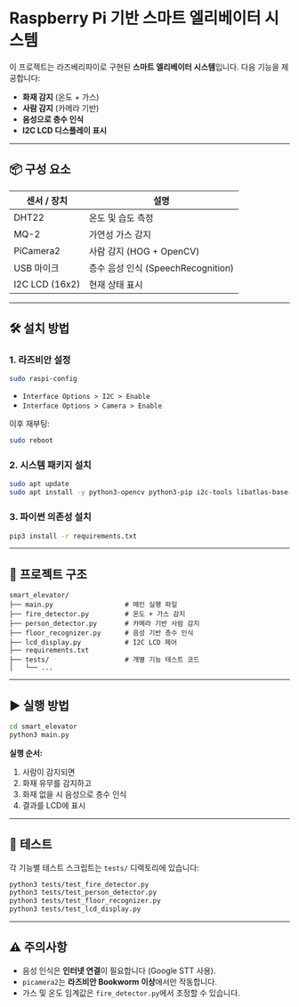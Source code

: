 # Raspberry Pi 기반 스마트 엘리베이터 시스템

이 프로젝트는 라즈베리파이로 구현된 **스마트 엘리베이터 시스템**입니다. 다음 기능을 제공합니다:

- **화재 감지** (온도 + 가스)
- **사람 감지** (카메라 기반)
- **음성으로 층수 인식**
- **I2C LCD 디스플레이 표시**

---

## 📦 구성 요소

| 센서 / 장치     | 설명                           |
|----------------|--------------------------------|
| DHT22          | 온도 및 습도 측정               |
| MQ-2           | 가연성 가스 감지                |
| PiCamera2      | 사람 감지 (HOG + OpenCV)       |
| USB 마이크     | 층수 음성 인식 (SpeechRecognition) |
| I2C LCD (16x2) | 현재 상태 표시                  |

---

## 🛠️ 설치 방법

### 1. 라즈비안 설정

```bash
sudo raspi-config
````

* `Interface Options > I2C > Enable`
* `Interface Options > Camera > Enable`

이후 재부팅:

```bash
sudo reboot
```

### 2. 시스템 패키지 설치

```bash
sudo apt update
sudo apt install -y python3-opencv python3-pip i2c-tools libatlas-base-dev
```

### 3. 파이썬 의존성 설치

```bash
pip3 install -r requirements.txt
```

---

## 📂 프로젝트 구조

```
smart_elevator/
├── main.py                  # 메인 실행 파일
├── fire_detector.py         # 온도 + 가스 감지
├── person_detector.py       # 카메라 기반 사람 감지
├── floor_recognizer.py      # 음성 기반 층수 인식
├── lcd_display.py           # I2C LCD 제어
├── requirements.txt
├── tests/                   # 개별 기능 테스트 코드
│   └── ...
```

---

## ▶️ 실행 방법

```bash
cd smart_elevator
python3 main.py
```

**실행 순서:**

1. 사람이 감지되면
2. 화재 유무를 감지하고
3. 화재 없을 시 음성으로 층수 인식
4. 결과를 LCD에 표시

---

## 🧪 테스트

각 기능별 테스트 스크립트는 `tests/` 디렉토리에 있습니다:

```bash
python3 tests/test_fire_detector.py
python3 tests/test_person_detector.py
python3 tests/test_floor_recognizer.py
python3 tests/test_lcd_display.py
```

---

## ⚠️ 주의사항

* 음성 인식은 **인터넷 연결**이 필요합니다 (Google STT 사용).
* `picamera2`는 **라즈비안 Bookworm 이상**에서만 작동합니다.
* 가스 및 온도 임계값은 `fire_detector.py`에서 조정할 수 있습니다.